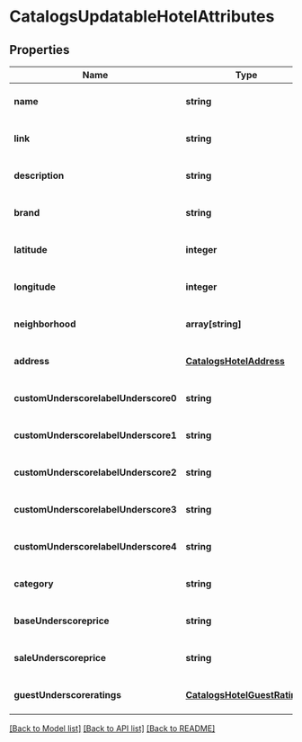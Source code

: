 # CatalogsUpdatableHotelAttributes

## Properties
Name | Type | Description | Notes
------------ | ------------- | ------------- | -------------
**name** | **string** |  | [optional] [default to null]
**link** | **string** |  | [optional] [default to null]
**description** | **string** |  | [optional] [default to null]
**brand** | **string** |  | [optional] [default to null]
**latitude** | **integer** |  | [optional] [default to null]
**longitude** | **integer** |  | [optional] [default to null]
**neighborhood** | **array[string]** |  | [optional] [default to null]
**address** | [**CatalogsHotelAddress**](CatalogsHotelAddress.md) |  | [optional] [default to null]
**customUnderscorelabelUnderscore0** | **string** |  | [optional] [default to null]
**customUnderscorelabelUnderscore1** | **string** |  | [optional] [default to null]
**customUnderscorelabelUnderscore2** | **string** |  | [optional] [default to null]
**customUnderscorelabelUnderscore3** | **string** |  | [optional] [default to null]
**customUnderscorelabelUnderscore4** | **string** |  | [optional] [default to null]
**category** | **string** |  | [optional] [default to null]
**baseUnderscoreprice** | **string** |  | [optional] [default to null]
**saleUnderscoreprice** | **string** |  | [optional] [default to null]
**guestUnderscoreratings** | [**CatalogsHotelGuestRatings**](CatalogsHotelGuestRatings.md) |  | [optional] [default to null]

[[Back to Model list]](../README.md#documentation-for-models) [[Back to API list]](../README.md#documentation-for-api-endpoints) [[Back to README]](../README.md)



